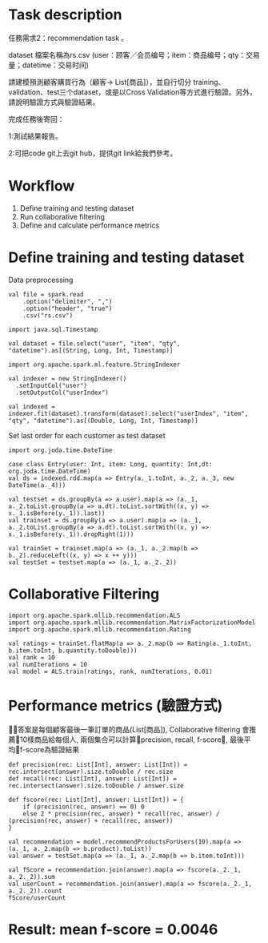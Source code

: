 # Task description
任務需求2：recommendation task 。

dataset 檔案名稱為rs.csv  (user：顾客／会员编号；item：商品编号；qty：交易量；datetime：交易时间)

請建模預測顧客購買行為（顧客-> List[商品]），並自行切分 training、validation、test三个dataset，或是以Cross Validation等方式進行驗證。另外，請說明驗證方式與驗證結果。

完成任務後寄回：

1:測試結果報告。 

2:可把code git上去git hub，提供git link給我們參考。

# Workflow
1. Define training and testing dataset
2. Run collaborative filtering
3. Define and calculate performance metrics

# Define training and testing dataset
Data preprocessing
```
val file = spark.read
    .option("delimiter", ",")
    .option("header", "true")
    .csv("rs.csv")

import java.sql.Timestamp  

val dataset = file.select("user", "item", "qty", "datetime").as[(String, Long, Int, Timestamp)]

import org.apache.spark.ml.feature.StringIndexer

val indexer = new StringIndexer()
  .setInputCol("user")
  .setOutputCol("userIndex")

val indexed = indexer.fit(dataset).transform(dataset).select("userIndex", "item", "qty", "datetime").as[(Double, Long, Int, Timestamp)]
```
Set last order for each customer as test dataset
```
import org.joda.time.DateTime

case class Entry(user: Int, item: Long, quantity: Int,dt: org.joda.time.DateTime)
val ds = indexed.rdd.map(a => Entry(a._1.toInt, a._2, a._3, new DateTime(a._4)))

val testset = ds.groupBy(a => a.user).map(a => (a._1, a._2.toList.groupBy(a => a.dt).toList.sortWith((x, y) => x._1.isBefore(y._1)).last))
val trainset = ds.groupBy(a => a.user).map(a => (a._1, a._2.toList.groupBy(a => a.dt).toList.sortWith((x, y) => x._1.isBefore(y._1)).dropRight(1)))

val trainSet = trainset.map(a => (a._1, a._2.map(b => b._2).reduceLeft((x, y) => x ++ y)))
val testSet = testset.map(a => (a._1, a._2._2))
```

# Collaborative Filtering
```
import org.apache.spark.mllib.recommendation.ALS
import org.apache.spark.mllib.recommendation.MatrixFactorizationModel
import org.apache.spark.mllib.recommendation.Rating

val ratings = trainSet.flatMap(a => a._2.map(b => Rating(a._1.toInt, b.item.toInt, b.quantity.toDouble)))
val rank = 10
val numIterations = 10
val model = ALS.train(ratings, rank, numIterations, 0.01)

```

# Performance metrics (驗證方式)


答案是每個顧客最後一筆訂單的商品(List[商品]), Collaborative filtering 會推薦10樣商品給每個人, 兩個集合可以計算precision, recall, f-score, 最後平均f-score為驗證結果


```
def precision(rec: List[Int], answer: List[Int]) = rec.intersect(answer).size.toDouble / rec.size
def recall(rec: List[Int], answer: List[Int]) = rec.intersect(answer).size.toDouble / answer.size

def fscore(rec: List[Int], answer: List[Int]) = {
    if (precision(rec, answer) == 0) 0
    else 2 * precision(rec, answer) * recall(rec, answer) / (precision(rec, answer) + recall(rec, answer))
}

val recommendation = model.recommendProductsForUsers(10).map(a => (a._1, a._2.map(b => b.product).toList))
val answer = testSet.map(a => (a._1, a._2.map(b => b.item.toInt)))

val fScore = recommendation.join(answer).map(a => fscore(a._2._1, a._2._2)).sum
val userCount = recommendation.join(answer).map(a => fscore(a._2._1, a._2._2)).count
fScore/userCount
```
# Result: mean f-score = 0.0046